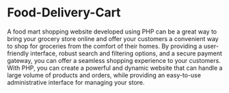 # Food-Delivery-Cart
A food mart shopping website developed using PHP can be a great way to bring your grocery store online and offer your customers a convenient way to shop for groceries from the comfort of their homes. By providing a user-friendly interface, robust search and filtering options, and a secure payment gateway, you can offer a seamless shopping experience to your customers. With PHP, you can create a powerful and dynamic website that can handle a large volume of products and orders, while providing an easy-to-use administrative interface for managing your store.
